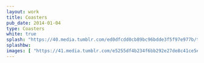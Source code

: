 ```yaml
---
layout: work
title: Coasters
pub_date: 2014-01-04
type: Coasters
white: true
splash: "https://40.media.tumblr.com/ed0dfcdd0cb89bc96bdde3f5f97e977b/tumblr_nuexbdPHfa1s771xno1_540.jpg"
splashbw: 
images: [ "https://41.media.tumblr.com/e5255df4b234f6bb292e27de8c41ce5e/tumblr_nuexbdPHfa1s771xno2_1280.jpg" , "https://41.media.tumblr.com/53b193315716caa6111192aac6fdb8e1/tumblr_nuexbdPHfa1s771xno3_1280.jpg" ]
---
```


